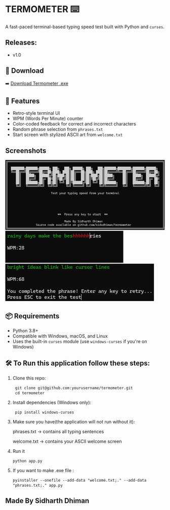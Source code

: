 # TERMOMETER ⌨️  
A fast-paced terminal-based typing speed test built with Python and `curses`.

## Releases:
- v1.0

## 🔽 Download
➡️ [Download Termometer .exe](https://github.com/sidxdhiman/termometer/releases/latest)

## 🚀 Features
- Retro-style terminal UI
- WPM (Words Per Minute) counter
- Color-coded feedback for correct and incorrect characters
- Random phrase selection from `phrases.txt`
- Start screen with stylized ASCII art from `welcome.txt`

## Screenshots

![welcome-page](image.png)
![phrase-page-right-wrong](image-1.png)
![after-completion](image-2.png)

## 📦 Requirements
- Python 3.8+
- Compatible with Windows, macOS, and Linux
- Uses the built-in `curses` module (use `windows-curses` if you're on Windows)

## 🛠️ To Run this application follow these steps:

1. Clone this repo:

        git clone git@github.com:yourusername/termometer.git
        cd termometer

2. Install dependencies (Windows only):

        pip install windows-curses

3. Make sure you have(the application will not run without it):

    phrases.txt → contains all typing sentences

    welcome.txt → contains your ASCII welcome screen

4. Run it

       python app.py

5. If you want to make .exe file :

       pyinstaller --onefile --add-data "welcome.txt;." --add-data "phrases.txt;." app.py       


## Made By Sidharth Dhiman
   
